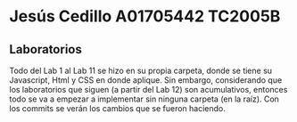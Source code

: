 # Jesús Cedillo A01705442 TC2005B

## Laboratorios 
Todo del Lab 1 al Lab 11 se hizo en su propia carpeta, donde se tiene su Javascript, Html y CSS en donde aplique. Sin embargo, considerando que los laboratorios que siguen (a partir del Lab 12) son acumulativos, entonces todo se va a empezar a implementar sin ninguna carpeta (en la raíz). Con los commits se verán los cambios que se fueron haciendo. 
